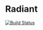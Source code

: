 # Radiant

[![Build Status](https://github.com/CBienvenue/Radiant.jl/actions/workflows/CI.yml/badge.svg?branch=main)](https://github.com/CBienvenue/Radiant.jl/actions/workflows/CI.yml?query=branch%3Amain)
